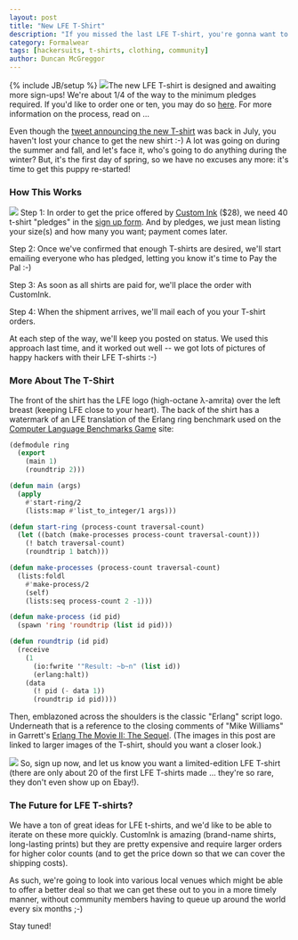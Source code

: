 ```yaml
---
layout: post
title: "New LFE T-Shirt"
description: "If you missed the last LFE T-shirt, you're gonna want to be in line for this one ..."
category: Formalwear
tags: [hackersuits, t-shirts, clothing, community]
author: Duncan McGreggor
---
```

{% include JB/setup %}
<a href="{{ site.base_url }}/assets/images/posts/lfescars2-front-back.png"><img class="left thumb" src="{{ site.base_url }}/assets/images/posts/lfescars2-front-back.png" /></a>The new LFE T-shirt is designed and awaiting more sign-ups! We're about 1/4 of the way to the minimum pledges required. If you'd like to order one or ten, you may do so <a href="http://www.customink.com/signup/96rbuknu">here</a>. For more information on the process, read on ...

Even though the
<a href="https://twitter.com/oubiwann/status/493803591748968451">tweet
announcing the new T-shirt</a> was back in July, you haven't lost your chance
to get the new shirt :-) A lot was going on during the summer and fall, and
let's face it, who's going to do anything during the winter? But, it's the
first day of spring, so we have no excuses any more: it's time to get this
puppy re-started!

### How This Works

<a href="{{ site.base_url }}/assets/images/posts/lfescars2-front.png"><img class="right medium" src="{{ site.base_url }}/assets/images/posts/lfescars2-front.png" /></a>
Step 1: In order to get the price offered by
<a href="http://www.customink.com/">Custom Ink</a> ($28),
we need 40 t-shirt "pledges" in the <a href="http://www.customink.com/signup/96rbuknu">sign up form</a>.
And by pledges, we
just mean listing your size(s) and how many you want; payment comes later.

Step 2: Once we've confirmed that enough T-shirts are desired, we'll
start emailing everyone who has pledged, letting you know it's time to Pay the
Pal :-)

Step 3: As soon as all shirts are paid for, we'll place the order with CustomInk.

Step 4: When the shipment arrives, we'll mail each of you your T-shirt orders.

At each step of the way, we'll keep you posted on status. We used this approach
last time, and it worked out well -- we got lots of pictures of happy hackers
with their LFE T-shirts :-)

### More About The T-Shirt

The front of the shirt has the LFE logo (high-octane λ-amrita) over the left
breast (keeping LFE close to your heart). The back of the shirt has a watermark
of an LFE translation of the Erlang ring benchmark used on the
<a href="http://benchmarksgame.alioth.debian.org/u32/program.php?test=threadring&lang=hipe&id=1">Computer
Language Benchmarks Game</a> site:

```lisp
(defmodule ring
  (export
    (main 1)
    (roundtrip 2)))

(defun main (args)
  (apply
    #'start-ring/2
    (lists:map #'list_to_integer/1 args)))

(defun start-ring (process-count traversal-count)
  (let ((batch (make-processes process-count traversal-count)))
    (! batch traversal-count)
    (roundtrip 1 batch)))

(defun make-processes (process-count traversal-count)
  (lists:foldl
    #'make-process/2
    (self)
    (lists:seq process-count 2 -1)))

(defun make-process (id pid)
  (spawn 'ring 'roundtrip (list id pid)))

(defun roundtrip (id pid)
  (receive
    (1
      (io:fwrite '"Result: ~b~n" (list id))
      (erlang:halt))
    (data
      (! pid (- data 1))
      (roundtrip id pid))))
```

Then, emblazoned across the shoulders is the
classic "Erlang" script logo. Underneath that is a reference to the closing comments of
"Mike Williams" in Garrett's
<a href="https://www.youtube.com/watch?v=rRbY3TMUcgQ">Erlang The Movie II: The Sequel</a>.
(The images in this post are linked to larger images of the T-shirt, should you
want a closer look.)

<a href="{{ site.base_url }}/assets/images/posts/lfescars2-back.png"><img class="left medium" src="{{ site.base_url }}/assets/images/posts/lfescars2-back.png" /></a>
So, sign up now, and let us know you want a limited-edition LFE T-shirt (there
are only about 20 of the first LFE T-shirts made ... they're so rare, they
don't even show up on Ebay!).

### The Future for LFE T-shirts?

We have a ton of great ideas for LFE t-shirts, and we'd like to be able to
iterate on these more quickly. CustomInk is amazing (brand-name shirts,
long-lasting prints) but they are pretty expensive and require larger orders
for higher color counts (and to get the price down so that we can cover the
shipping costs).

As such, we're going to look into various local venues which might be able to
offer a better deal so that we can get these out to you in a more timely
manner, without community members having to queue up around the world every six
months ;-)

Stay tuned!


